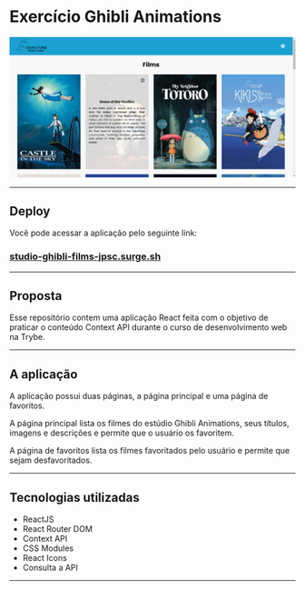 # Exercício Ghibli Animations

<img src="./images/aplication-screenshot.png">

---

## Deploy
Você pode acessar a aplicação pelo seguinte link:

### [studio-ghibli-films-jpsc.surge.sh](studio-ghibli-films-jpsc.surge.sh)

---

## Proposta
Esse repositório contem uma aplicação React feita com o objetivo de praticar o conteúdo Context API durante o curso de desenvolvimento web na Trybe.

---

## A aplicação
A aplicação possui duas páginas, a página principal e uma página de favoritos.

A página principal lista os filmes do estúdio Ghibli Animations, seus títulos, imagens e descrições e permite que o usuário os favoritem.

A página de favoritos lista os filmes favoritados pelo usuário e permite que sejam desfavoritados.

---

## Tecnologias utilizadas
- ReactJS
- React Router DOM
- Context API
- CSS Modules
- React Icons
- Consulta a API

---